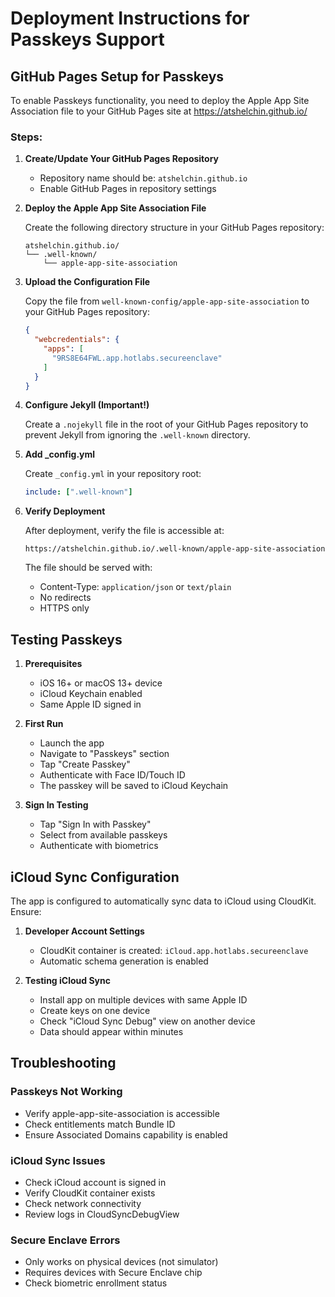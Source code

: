 # Deployment Instructions for Passkeys Support

## GitHub Pages Setup for Passkeys

To enable Passkeys functionality, you need to deploy the Apple App Site Association file to your GitHub Pages site at https://atshelchin.github.io/

### Steps:

1. **Create/Update Your GitHub Pages Repository**
   - Repository name should be: `atshelchin.github.io`
   - Enable GitHub Pages in repository settings

2. **Deploy the Apple App Site Association File**
   
   Create the following directory structure in your GitHub Pages repository:
   ```
   atshelchin.github.io/
   └── .well-known/
       └── apple-app-site-association
   ```

3. **Upload the Configuration File**
   
   Copy the file from `well-known-config/apple-app-site-association` to your GitHub Pages repository:
   
   ```json
   {
     "webcredentials": {
       "apps": [
         "9RS8E64FWL.app.hotlabs.secureenclave"
       ]
     }
   }
   ```

4. **Configure Jekyll (Important!)**
   
   Create a `.nojekyll` file in the root of your GitHub Pages repository to prevent Jekyll from ignoring the `.well-known` directory.

5. **Add _config.yml**
   
   Create `_config.yml` in your repository root:
   ```yaml
   include: [".well-known"]
   ```

6. **Verify Deployment**
   
   After deployment, verify the file is accessible at:
   ```
   https://atshelchin.github.io/.well-known/apple-app-site-association
   ```

   The file should be served with:
   - Content-Type: `application/json` or `text/plain`
   - No redirects
   - HTTPS only

## Testing Passkeys

1. **Prerequisites**
   - iOS 16+ or macOS 13+ device
   - iCloud Keychain enabled
   - Same Apple ID signed in

2. **First Run**
   - Launch the app
   - Navigate to "Passkeys" section
   - Tap "Create Passkey"
   - Authenticate with Face ID/Touch ID
   - The passkey will be saved to iCloud Keychain

3. **Sign In Testing**
   - Tap "Sign In with Passkey"
   - Select from available passkeys
   - Authenticate with biometrics

## iCloud Sync Configuration

The app is configured to automatically sync data to iCloud using CloudKit. Ensure:

1. **Developer Account Settings**
   - CloudKit container is created: `iCloud.app.hotlabs.secureenclave`
   - Automatic schema generation is enabled

2. **Testing iCloud Sync**
   - Install app on multiple devices with same Apple ID
   - Create keys on one device
   - Check "iCloud Sync Debug" view on another device
   - Data should appear within minutes

## Troubleshooting

### Passkeys Not Working
- Verify apple-app-site-association is accessible
- Check entitlements match Bundle ID
- Ensure Associated Domains capability is enabled

### iCloud Sync Issues
- Check iCloud account is signed in
- Verify CloudKit container exists
- Check network connectivity
- Review logs in CloudSyncDebugView

### Secure Enclave Errors
- Only works on physical devices (not simulator)
- Requires devices with Secure Enclave chip
- Check biometric enrollment status